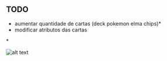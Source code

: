 ## TODO

* aumentar quantidade de cartas (deck pokemon elma chips)*
* modificar atributos das cartas


\*

![alt text](https://http2.mlstatic.com/D_NQ_NP_985746-MLB42977476939_082020-O.jpg)
